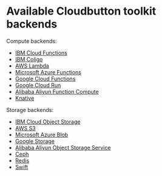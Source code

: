 # Available Cloudbutton toolkit backends

Compute backends:

- [IBM Cloud Functions](compute/ibm_cf.md)
- [IBM Coligo](compute/ibm_cf.md)
- [AWS Lambda](compute/aws_lambda.md)
- [Microsoft Azure Functions](compute/azure_fa.md)
- [Google Cloud Functions](compute/gcp_functions.md)
- [Google Cloud Run](compute/gcp_run.md)
- [Alibaba Aliyun Function Compute](compute/aliyun_fc.md)
- [Knative](compute/knative.md)

Storage backends:

- [IBM Cloud Object Storage](storage/ibm_cos.md)
- [AWS S3](storage/aws_s3.md)
- [Microsoft Azure Blob](storage/azure_blob.md)
- [Google Storage](storage/google_storage.md)
- [Alibaba Aliyun Object Storage Service](storage/aliyun_oss.md)
- [Ceph](storage/ceph.md)
- [Redis](storage/redis.md)
- [Swift](storage/swift.md)

